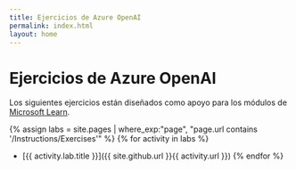 ```yaml
---
title: Ejercicios de Azure OpenAI
permalink: index.html
layout: home
---
```


# Ejercicios de Azure OpenAI

Los siguientes ejercicios están diseñados como apoyo para los módulos de [Microsoft Learn](https://learn.microsoft.com/training/browse/?terms=OpenAI).


{% assign labs = site.pages | where_exp:"page", "page.url contains '/Instructions/Exercises'" %} {% for activity in labs  %}
- [{{ activity.lab.title }}]({{ site.github.url }}{{ activity.url }}) {% endfor %}
